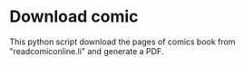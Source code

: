 # Download comic
This python script download the pages of comics book from "readcomiconline.li" and generate a PDF.
